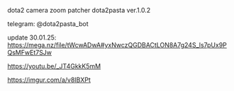 dota2 camera zoom patcher dota2pasta ver.1.0.2

telegram: @dota2pasta_bot

update 30.01.25:   https://mega.nz/file/tWcwADwA#yxNwczQGDBACtLON8A7g24S_ls7pUx9PQsMFwEt7SJw

https://youtu.be/_JT4GkkK5mM

https://imgur.com/a/v8IBXPt

